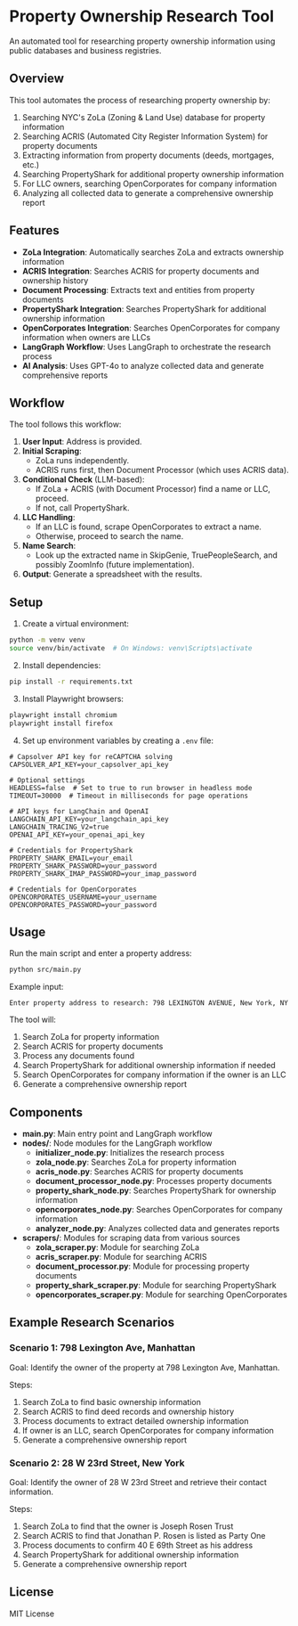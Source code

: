 # Property Ownership Research Tool

An automated tool for researching property ownership information using public databases and business registries.

## Overview

This tool automates the process of researching property ownership by:

1. Searching NYC's ZoLa (Zoning & Land Use) database for property information
2. Searching ACRIS (Automated City Register Information System) for property documents
3. Extracting information from property documents (deeds, mortgages, etc.)
4. Searching PropertyShark for additional property ownership information
5. For LLC owners, searching OpenCorporates for company information
6. Analyzing all collected data to generate a comprehensive ownership report

## Features

- **ZoLa Integration**: Automatically searches ZoLa and extracts ownership information
- **ACRIS Integration**: Searches ACRIS for property documents and ownership history
- **Document Processing**: Extracts text and entities from property documents
- **PropertyShark Integration**: Searches PropertyShark for additional ownership information
- **OpenCorporates Integration**: Searches OpenCorporates for company information when owners are LLCs
- **LangGraph Workflow**: Uses LangGraph to orchestrate the research process
- **AI Analysis**: Uses GPT-4o to analyze collected data and generate comprehensive reports

## Workflow

The tool follows this workflow:

1. **User Input**: Address is provided.
2. **Initial Scraping**:
   - ZoLa runs independently.
   - ACRIS runs first, then Document Processor (which uses ACRIS data).
3. **Conditional Check** (LLM-based):
   - If ZoLa + ACRIS (with Document Processor) find a name or LLC, proceed.
   - If not, call PropertyShark.
4. **LLC Handling**:
   - If an LLC is found, scrape OpenCorporates to extract a name.
   - Otherwise, proceed to search the name.
5. **Name Search**:
   - Look up the extracted name in SkipGenie, TruePeopleSearch, and possibly ZoomInfo (future implementation).
6. **Output**: Generate a spreadsheet with the results.

## Setup

1. Create a virtual environment:
```bash
python -m venv venv
source venv/bin/activate  # On Windows: venv\Scripts\activate
```

2. Install dependencies:
```bash
pip install -r requirements.txt
```

3. Install Playwright browsers:
```bash
playwright install chromium
playwright install firefox
```

4. Set up environment variables by creating a `.env` file:
```
# Capsolver API key for reCAPTCHA solving
CAPSOLVER_API_KEY=your_capsolver_api_key

# Optional settings
HEADLESS=false  # Set to true to run browser in headless mode
TIMEOUT=30000  # Timeout in milliseconds for page operations

# API keys for LangChain and OpenAI
LANGCHAIN_API_KEY=your_langchain_api_key
LANGCHAIN_TRACING_V2=true
OPENAI_API_KEY=your_openai_api_key

# Credentials for PropertyShark
PROPERTY_SHARK_EMAIL=your_email
PROPERTY_SHARK_PASSWORD=your_password
PROPERTY_SHARK_IMAP_PASSWORD=your_imap_password

# Credentials for OpenCorporates
OPENCORPORATES_USERNAME=your_username
OPENCORPORATES_PASSWORD=your_password
```

## Usage

Run the main script and enter a property address:

```bash
python src/main.py
```

Example input:
```
Enter property address to research: 798 LEXINGTON AVENUE, New York, NY
```

The tool will:
1. Search ZoLa for property information
2. Search ACRIS for property documents
3. Process any documents found
4. Search PropertyShark for additional ownership information if needed
5. Search OpenCorporates for company information if the owner is an LLC
6. Generate a comprehensive ownership report

## Components

- **main.py**: Main entry point and LangGraph workflow
- **nodes/**: Node modules for the LangGraph workflow
  - **initializer_node.py**: Initializes the research process
  - **zola_node.py**: Searches ZoLa for property information
  - **acris_node.py**: Searches ACRIS for property documents
  - **document_processor_node.py**: Processes property documents
  - **property_shark_node.py**: Searches PropertyShark for ownership information
  - **opencorporates_node.py**: Searches OpenCorporates for company information
  - **analyzer_node.py**: Analyzes collected data and generates reports
- **scrapers/**: Modules for scraping data from various sources
  - **zola_scraper.py**: Module for searching ZoLa
  - **acris_scraper.py**: Module for searching ACRIS
  - **document_processor.py**: Module for processing property documents
  - **property_shark_scraper.py**: Module for searching PropertyShark
  - **opencorporates_scraper.py**: Module for searching OpenCorporates

## Example Research Scenarios

### Scenario 1: 798 Lexington Ave, Manhattan

Goal: Identify the owner of the property at 798 Lexington Ave, Manhattan.

Steps:
1. Search ZoLa to find basic ownership information
2. Search ACRIS to find deed records and ownership history
3. Process documents to extract detailed ownership information
4. If owner is an LLC, search OpenCorporates for company information
5. Generate a comprehensive ownership report

### Scenario 2: 28 W 23rd Street, New York

Goal: Identify the owner of 28 W 23rd Street and retrieve their contact information.

Steps:
1. Search ZoLa to find that the owner is Joseph Rosen Trust
2. Search ACRIS to find that Jonathan P. Rosen is listed as Party One
3. Process documents to confirm 40 E 69th Street as his address
4. Search PropertyShark for additional ownership information
5. Generate a comprehensive ownership report

## License

MIT License
